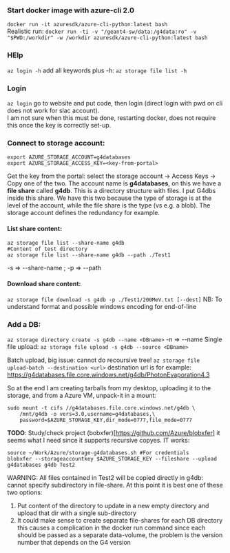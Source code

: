 
### Start docker image with azure-cli 2.0
`docker run -it azuresdk/azure-cli-python:latest bash`  
Realistic run:
`docker run -ti -v "/geant4-sw/data:/g4data:ro" -v "$PWD:/workdir" -w /workdir azuresdk/azure-cli-python:latest bash`

### HElp
`az login -h` add all keywords plus -h: `az storage file list -h`

### Login
`az login` go to website and put code, then login (direct 
login with pwd on cli does not work for slac account).  
I am not sure when this must be done, restarting docker, does not require
this once the key is correctly set-up.

### Connect to storage account:
```
export AZURE_STORAGE_ACCOUNT=g4databases
export AZURE_STORAGE_ACCESS_KEY=<key-from-portal>
```
Get the key from the portal: select the storage account -> Access Keys -> Copy one of the two.
The account name is **g4databases**, on this we have a **file share** 
called **g4db**. This is a directory structure with files. I put G4dbs inside 
this share. We have this two because the type of storage is at the level of the
account, while the file share is the type (vs e.g. a blob). The storage
account defines the redundancy for example.

#### List share content:
```
az storage file list --share-name g4db
#Content of test directory
az storage file list --share-name g4db --path ./Test1
```
-s => --share-name ; -p => --path 

#### Download share content:
`az storage file download -s g4db -p ./Test1/200MeV.txt [--dest]`
NB: To understand format and possible windows encoding for end-of-line

### Add a DB:
`az storage directory create -s g4db --name <DBname>`
-n => --name
Single file upload:
`az storage file upload -s g4db --source <DBname>`

Batch upload, big issue: cannot do recoursive tree!
`az storage file upload-batch --destination <url>`
destination url is for example: https://g4databases.file.core.windows.net/g4db/PhotonEvaporation4.3

So at the end I am creating tarballs from my desktop, uploading it to 
the storage, and from a Azure VM, unpack-it in a mount:
```
sudo mount -t cifs //g4databases.file.core.windows.net/g4db \
	/mnt/g4db -o vers=3.0,username=g4databases,\
	password=$AZURE_STORAGE_KEY,dir_mode=0777,file_mode=0777
```

**TODO**: Study/check project (bobxfer)[https://github.com/Azure/blobxfer]
it seems what I need since it supports recursive copyes.
IT works:
```
source ~/Work/Azure/storage-g4databases.sh #For credentials
blobxfer --storageaccountkey $AZURE_STORAGE_KEY --fileshare --upload g4databases g4db Test2
```
WARNING: All files contained in Test2 will be copied directly in g4db: 
cannot specify subdirectory in file-share. At this point it is best one of
these two options:
 1. Put content of the directory to update in a new empty directory
    and upload that dir with a single sub-directory
 2. It could make sense to create separate file-shares for each DB directory
    this causes a complication in the docker run command since each should
    be passed as a separate data-volume, the problem is the version number
    that depends on the G4 version

